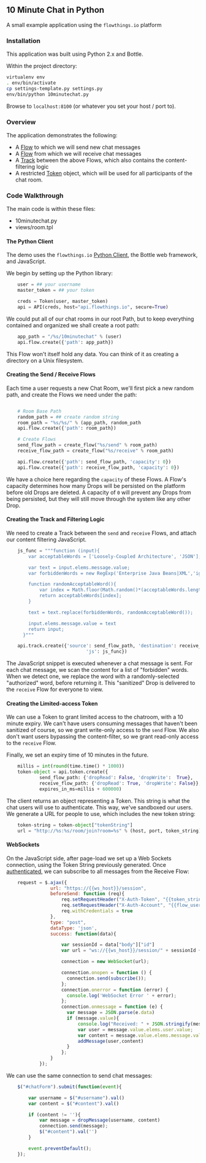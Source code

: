 ## 10 Minute Chat in Python

A small example application using the `flowthings.io` platform

### Installation

This application was built using Python 2.x and Bottle.

Within the project directory:
```bash
virtualenv env
. env/bin/activate
cp settings-template.py settings.py
env/bin/python 10minutechat.py
```
Browse to `localhost:8100` (or whatever you set your host / port to).

### Overview

The application demonstrates the following:

* A [Flow](https://flowthings.io/docs/flow-object-overview) to which we will send new chat messages
* A [Flow](https://flowthings.io/docs/flow-object-overview) from which we will receive chat messages
* A [Track](https://flowthings.io/docs/flow-object-overview) between the above Flows, which also contains the content-filtering logic
* A restricted [Token](https://flowthings.io/docs/flow-object-overview) object, which will be used for all participants of the chat room.

### Code Walkthrough

The main code is within these files:

* 10minutechat.py
* views/room.tpl

#### The Python Client

The demo uses the `flowthings.io` [Python Client](https://github.com/flowdotnet/flow-python-client-iot), the Bottle web framework, and JavaScript.

We begin by setting up the Python library:

```python
	user = ## your username
	master_token = ## your token

	creds = Token(user, master_token)
	api = API(creds, host="api.flowthings.io", secure=True)
```

We could put all of our chat rooms in our root Path, but to keep everything contained and organized we shall create a root path:

```python
	app_path = "/%s/10minutechat" % (user)
	api.flow.create({'path': app_path})
```

This Flow won't itself hold any data. You can think of it as creating a directory on a Unix filesystem.

#### Creating the Send / Receive Flows

Each time a user requests a new Chat Room, we'll first pick a new random path, and create the Flows we need under the path:

```python

	# Room Base Path
	random_path = ## create random string
    room_path = "%s/%s/" % (app_path, random_path
    api.flow.create({'path': room_path})

    # Create Flows
    send_flow_path = create_flow("%s/send" % room_path)
    receive_flow_path = create_flow("%s/receive" % room_path)

	api.flow.create({'path': send_flow_path, 'capacity': 0})
	api.flow.create({'path': receive_flow_path, 'capacity': 0})
```

 We have a choice here regarding the `capacity` of these Flows. A Flow's capacity determines how many Drops will be persisted on the platform before old Drops are deleted. A capacity of `0` will prevent any Drops from being persisted, but they will still move through the system like any other Drop.

#### Creating the Track and Filtering Logic

We need to create a Track between the `send` and `receive` Flows, and attach our content filtering JavaScript.

```python
	js_func = """function (input){
	    var acceptableWords = ['Loosely-Coupled Architecture', 'JSON'];

	    var text = input.elems.message.value;
	    var forbiddenWords = new RegExp('Enterprise Java Beans|XML','ig');

	    function randomAcceptableWord(){
		    var index = Math.floor(Math.random()*(acceptableWords.length)+0);
		    return acceptableWords[index];
	    }

	    text = text.replace(forbiddenWords, randomAcceptableWord());

	    input.elems.message.value = text
	    return input;
	  }"""

    api.track.create({'source': send_flow_path, 'destination': receive_flow_path,
                             'js': js_func})
```
The JavaScript snippet is executed whenever a chat message is sent. For each chat message, we scan the content for a list of "forbidden" words. When we detect one, we replace the word with a randomly-selected "authorized" word, before returning it. This "sanitized" Drop is delivered to the `receive` Flow for everyone to view.

#### Creating the Limited-access Token

We can use a Token to grant limited access to the chatroom, with a 10 minute expiry. We can't have users consuming messages that haven't been sanitized of course, so we grant write-only access to the `send` Flow. We also don't want users bypassing the content-filter, so we grant read-only access to the `receive` Flow.

Finally, we set an expiry time of 10 minutes in the future.

```python
	millis = int(round(time.time() * 1000))
	token-object = api.token.create({
	        send_flow_path: {'dropRead': False, 'dropWrite':  True},
	        receive_flow_path: {'dropRead': True, 'dropWrite': False}},
	        expires_in_ms=millis + 600000)

```

The client returns an object representing a Token. This string is what the chat users will use to authenticate. This way, we've sandboxed our users. We generate a URL for people to use, which includes the new token string:

```python
	token-string = token-object["tokenString"]
	url = "http://%s:%s/room/join?room=%s" % (host, port, token_string)
```

#### WebSockets 

On the JavaScript side, after page-load we set up a Web Sockets connection, using the Token String previously generated. Once [authenticated](https://flowthings.io/docs/flowthings-websockets-api-authentication), we can subscribe to all messages from the Receive Flow:

```javascript
	request = $.ajax({
		        url: "https://{{ws_host}}/session",
		        beforeSend: function (req){
		    		req.setRequestHeader("X-Auth-Token", "{{token_string}}");
		    		req.setRequestHeader("X-Auth-Account", "{{flow_user}}");
		    		req.withCredentials = true
				},
		        type: "post",
		        dataType: 'json',
		        success: function(data){

		        	var sessionId = data["body"]["id"]
		        	var url = "ws://{{ws_host}}/session/" + sessionId + "/ws";

		        	connection = new WebSocket(url);

		        	connection.onopen = function () {
					  connection.send(subscribe());
					};
					connection.onerror = function (error) {
					  console.log('WebSocket Error ' + error);
					};
					connection.onmessage = function (e) {
					  var message = JSON.parse(e.data)
					  if (message.value){
					  	  console.log("Received: " + JSON.stringify(message.value))
						  var user = message.value.elems.user.value;
						  var content = message.value.elems.message.value;
						  addMessage(user,content)
					  }
					};
		        }
		    });

```

We can use the same connection to send chat messages:

```javascript
	$("#chatForm").submit(function(event){

	    var username = $("#username").val()
	    var content = $("#content").val()

	    if (content != ''){
	    	var message = dropMessage(username, content)
		    connection.send(message);
		    $("#content").val('')
	    }

	    event.preventDefault();
	});
```









